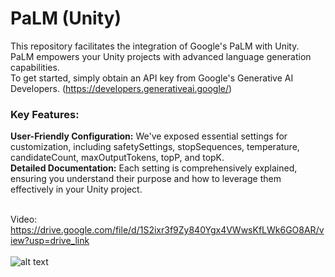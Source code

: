 # PaLM (Unity)
This repository facilitates the integration of Google's PaLM with Unity.<br/>
PaLM empowers your Unity projects with advanced language generation capabilities.<br/> 
To get started, simply obtain an API key from Google's Generative AI Developers. (https://developers.generativeai.google/)

### Key Features:

 __User-Friendly Configuration:__ We've exposed essential settings for customization, including safetySettings, stopSequences, temperature, candidateCount, maxOutputTokens, topP, and topK.<br/>
 __Detailed Documentation:__ Each setting is comprehensively explained, ensuring you understand their purpose and how to leverage them effectively in your Unity project.

<br/>Video: https://drive.google.com/file/d/1S2ixr3f9Zy840Ygx4VWwsKfLWk6GO8AR/view?usp=drive_link <br/> <br/>
![alt text](https://github.com/RayanYousef/PaLM-Unity-/blob/main/Misc/APIKey.jpg?raw=true)
